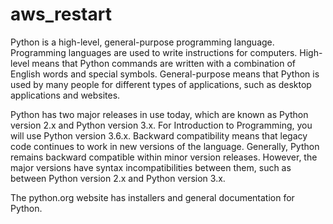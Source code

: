 # aws_restart

Python is a high-level, general-purpose programming language. Programming languages are used to write instructions for computers. High-level means that Python commands are written with a combination of English words and special symbols. General-purpose means that Python is used by many people for different types of applications, such as desktop applications and websites.

Python has two major releases in use today, which are known as Python version 2.x and Python version 3.x. For Introduction to Programming, you will use Python version 3.6.x. Backward compatibility means that legacy code continues to work in new versions of the language. Generally, Python remains backward compatible within minor version releases. However, the major versions have syntax incompatibilities between them, such as between Python version 2.x and Python version 3.x.

The python.org website has installers and general documentation for Python.

